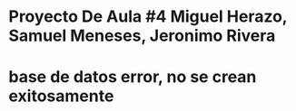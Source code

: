 # Proyecto De Aula #4 Miguel Herazo, Samuel Meneses, Jeronimo Rivera
# base de datos error, no se crean exitosamente
